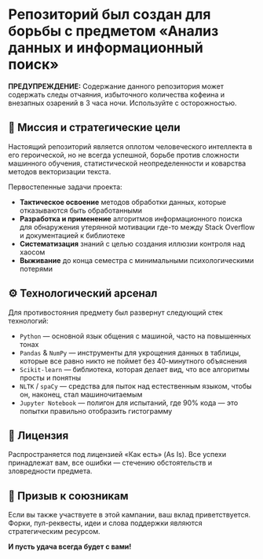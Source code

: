 # Репозиторий был создан для борьбы с предметом «Анализ данных и информационный поиск»

**ПРЕДУПРЕЖДЕНИЕ:** Содержание данного репозитория может содержать следы отчаяния, избыточного количества кофеина и внезапных озарений в 3 часа ночи. Используйте с осторожностью.

## 🧠 Миссия и стратегические цели

Настоящий репозиторий является оплотом человеческого интеллекта в его героической, но не всегда успешной, борьбе против сложности машинного обучения, статистической неопределенности и коварства методов векторизации текста.

Первостепенные задачи проекта:
*   **Тактическое освоение** методов обработки данных, которые отказываются быть обработанными
*   **Разработка и применение** алгоритмов информационного поиска для обнаружения утерянной мотивации где-то между Stack Overflow и документацией к библиотеке
*   **Систематизация** знаний с целью создания иллюзии контроля над хаосом
*   **Выживание** до конца семестра с минимальными психологическими потерями

## ⚙️ Технологический арсенал

Для противостояния предмету был развернут следующий стек технологий:
*   `Python` — основной язык общения с машиной, часто на повышенных тонах
*   `Pandas` & `NumPy` — инструменты для укрощения данных в таблицы, которые все равно никто не поймет без 40-минутного объяснения
*   `Scikit-learn` — библиотека, которая делает вид, что все алгоритмы просты и понятны
*   `NLTK` / `spaCy` — средства для пыток над естественным языком, чтобы он, наконец, стал машиночитаемым
*   `Jupyter Notebook` — полигон для испытаний, где 90% кода — это попытки правильно отобразить гистограмму

## 📜 Лицензия

Распространяется под лицензией «Как есть» (As Is). Все успехи принадлежат вам, все ошибки — стечению обстоятельств и зловредности предмета.

## 🤝 Призыв к союзникам

Если вы также участвуете в этой кампании, ваш вклад приветствуется. Форки, пул-реквесты, идеи и слова поддержки являются стратегическим ресурсом.

**И пусть удача всегда будет с вами!**